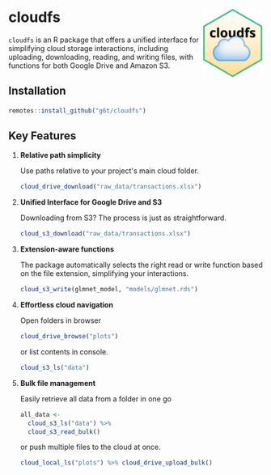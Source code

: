 # cloudfs <a href="https://g6t.github.io/cloudfs/"><img src="man/figures/logo.png" align="right" height="137" alt="cloudfs website" /></a>

`cloudfs` is an R package that offers a unified interface for simplifying cloud
storage interactions, including uploading, downloading, reading, and writing
files, with functions for both Google Drive and Amazon S3.

## Installation

```R
remotes::install_github("g6t/cloudfs")
```

## Key Features

1. **Relative path simplicity**

   Use paths relative to your project's main cloud folder.
   ```R
   cloud_drive_download("raw_data/transactions.xlsx")
   ```

2. **Unified Interface for Google Drive and S3**

   Downloading from S3? The process is just as straightforward.
   ```R
   cloud_s3_download("raw_data/transactions.xlsx")
   ```
   
3. **Extension-aware functions**

   The package automatically selects the right read or write function based on
   the file extension, simplifying your interactions.
   
   ```R
   cloud_s3_write(glmnet_model, "models/glmnet.rds")
   ```

4. **Effortless cloud navigation**

   Open folders in browser
   ```R
   cloud_drive_browse("plots")
   ```
    
   or list contents in console.
   ```R
   cloud_s3_ls("data")
   ```

5. **Bulk file management**

   Easily retrieve all data from a folder in one go
   ```R
   all_data <- 
     cloud_s3_ls("data") %>%
     cloud_s3_read_bulk()
   ```
    
   or push multiple files to the cloud at once.
   ```R
   cloud_local_ls("plots") %>% cloud_drive_upload_bulk()
   ```
